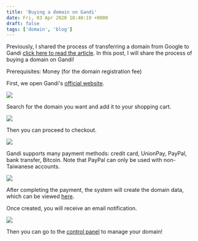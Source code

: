 ```yaml
---
title: 'Buying a domain on Gandi'
date: Fri, 03 Apr 2020 18:40:19 +0000
draft: false
tags: ['domain', 'blog']
---
```


Previously, I shared the process of transferring a domain from Google to Gandi [click here to read the article](https://blog.steveyi.net/transfer-domain-from-google-to-gandi/). 
In this post, I will share the process of buying a domain on Gandi!

Prerequisites:
Money (for the domain registration fee)

First, we open Gandi's [official website](https://www.gandi.net/).

![](https://static-a1.steveyi.net/media/blog/2020/04/register-domain-at-gandi-01-1920x923.png)

Search for the domain you want and add it to your shopping cart.

![](https://static-a1.steveyi.net/media/blog/2020/04/register-domain-at-gandi-02-1920x741.jpg)

Then you can proceed to checkout.

![](https://static-a1.steveyi.net/media/blog/2020/04/register-domain-at-gandi-03-1920x923.png)

Gandi supports many payment methods: credit card, UnionPay, PayPal, bank transfer, Bitcoin. 
Note that PayPal can only be used with non-Taiwanese accounts.

![](https://static-a1.steveyi.net/media/blog/2020/04/register-domain-at-gandi-04-1920x923.png)

After completing the payment, the system will create the domain data, which can be viewed [here](https://admin.gandi.net/domain/incoming).

Once created, you will receive an email notification.

![](https://static-a1.steveyi.net/media/blog/2020/04/register-domain-at-gandi-05-1920x1019.jpg)

Then you can go to the [control panel](https://admin.gandi.net) to manage your domain!